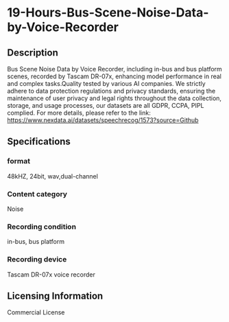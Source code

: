 # 19-Hours-Bus-Scene-Noise-Data-by-Voice-Recorder

## Description
Bus Scene Noise Data by Voice Recorder, including in-bus and bus platform scenes, recorded by Tascam DR-07x, enhancing model performance in real and complex tasks.Quality tested by various AI companies. We strictly adhere to data protection regulations and privacy standards, ensuring the maintenance of user privacy and legal rights throughout the data collection, storage, and usage processes, our datasets are all GDPR, CCPA, PIPL complied.
For more details, please refer to the link: https://www.nexdata.ai/datasets/speechrecog/1573?source=Github

## Specifications
### format
48kHZ, 24bit, wav,dual-channel
### Content category
Noise
### Recording condition
in-bus, bus platform
### Recording device
Tascam DR-07x voice recorder

## Licensing Information
Commercial License























